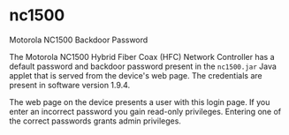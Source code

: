 # nc1500
Motorola NC1500 Backdoor Password

The Motorola NC1500 Hybrid Fiber Coax (HFC) Network Controller has a default password and backdoor password present in the `nc1500.jar` Java applet that is served from the device's web page.  The credentials are present in software version 1.9.4.

The web page on the device presents a user with this login page.  If you enter an incorrect password you gain read-only privileges.  Entering one of the correct passwords grants admin privileges.

